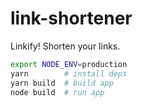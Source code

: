 # link-shortener

Linkify! Shorten your links.

```bash
export NODE_ENV=production
yarn        # install deps
yarn build  # build app
node build  # run app
```
